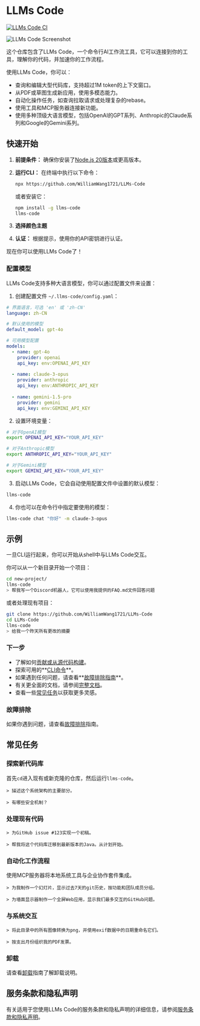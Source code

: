# LLMs Code

[![LLMs Code CI](https://github.com/WilliamWang1721/LLMs-Code/actions/workflows/ci.yml/badge.svg)](https://github.com/WilliamWang1721/LLMs-Code/actions/workflows/ci.yml)

![LLMs Code Screenshot](./docs/assets/llms-code-screenshot.png)

这个仓库包含了LLMs Code，一个命令行AI工作流工具，它可以连接到你的工具，理解你的代码，并加速你的工作流程。

使用LLMs Code，你可以：

- 查询和编辑大型代码库，支持超过1M token的上下文窗口。
- 从PDF或草图生成新应用，使用多模态能力。
- 自动化操作任务，如查询拉取请求或处理复杂的rebase。
- 使用工具和MCP服务器连接新功能。
- 使用多种顶级大语言模型，包括OpenAI的GPT系列、Anthropic的Claude系列和Google的Gemini系列。

## 快速开始

1. **前提条件：** 确保你安装了[Node.js 20版本](https://nodejs.org/en/download)或更高版本。
2. **运行CLI：** 在终端中执行以下命令：

   ```bash
   npx https://github.com/WilliamWang1721/LLMs-Code
   ```

   或者安装它：

   ```bash
   npm install -g llms-code
   llms-code
   ```

3. **选择颜色主题**
4. **认证：** 根据提示，使用你的API密钥进行认证。

现在你可以使用LLMs Code了！

### 配置模型

LLMs Code支持多种大语言模型，你可以通过配置文件来设置：

1. 创建配置文件 `~/.llms-code/config.yaml`：

```yaml
# 界面语言，可选 'en' 或 'zh-CN'
language: zh-CN

# 默认使用的模型
default_model: gpt-4o

# 可用模型配置
models:
  - name: gpt-4o
    provider: openai
    api_key: env:OPENAI_API_KEY
    
  - name: claude-3-opus
    provider: anthropic
    api_key: env:ANTHROPIC_API_KEY
    
  - name: gemini-1.5-pro
    provider: gemini
    api_key: env:GEMINI_API_KEY
```

2. 设置环境变量：

```bash
# 对于OpenAI模型
export OPENAI_API_KEY="YOUR_API_KEY"

# 对于Anthropic模型
export ANTHROPIC_API_KEY="YOUR_API_KEY"

# 对于Gemini模型
export GEMINI_API_KEY="YOUR_API_KEY"
```

3. 启动LLMs Code，它会自动使用配置文件中设置的默认模型：

```bash
llms-code
```

4. 你也可以在命令行中指定要使用的模型：

```bash
llms-code chat "你好" -m claude-3-opus
```

## 示例

一旦CLI运行起来，你可以开始从shell中与LLMs Code交互。

你可以从一个新目录开始一个项目：

```sh
cd new-project/
llms-code
> 帮我写一个Discord机器人，它可以使用我提供的FAQ.md文件回答问题
```

或者处理现有项目：

```sh
git clone https://github.com/WilliamWang1721/LLMs-Code
cd LLMs-Code
llms-code
> 给我一个昨天所有更改的摘要
```

### 下一步

- 了解如何[贡献或从源代码构建](./CONTRIBUTING.md)。
- 探索可用的**[CLI命令](./docs/cli/commands.md)**。
- 如果遇到任何问题，请查看**[故障排除指南](./docs/troubleshooting.md)**。
- 有关更全面的文档，请参阅[完整文档](./docs/index.md)。
- 查看一些[常见任务](#常见任务)以获取更多灵感。

### 故障排除

如果你遇到问题，请查看[故障排除](docs/troubleshooting.md)指南。

## 常见任务

### 探索新代码库

首先`cd`进入现有或新克隆的仓库，然后运行`llms-code`。

```text
> 描述这个系统架构的主要部分。
```

```text
> 有哪些安全机制？
```

### 处理现有代码

```text
> 为GitHub issue #123实现一个初稿。
```

```text
> 帮我将这个代码库迁移到最新版本的Java。从计划开始。
```

### 自动化工作流程

使用MCP服务器将本地系统工具与企业协作套件集成。

```text
> 为我制作一个幻灯片，显示过去7天的git历史，按功能和团队成员分组。
```

```text
> 为墙面显示器制作一个全屏Web应用，显示我们最多交互的GitHub问题。
```

### 与系统交互

```text
> 将此目录中的所有图像转换为png，并使用exif数据中的日期重命名它们。
```

```text
> 按支出月份组织我的PDF发票。
```

### 卸载

请查看[卸载](docs/Uninstall.md)指南了解卸载说明。

## 服务条款和隐私声明

有关适用于您使用LLMs Code的服务条款和隐私声明的详细信息，请参阅[服务条款和隐私声明](./docs/tos-privacy.md)。
